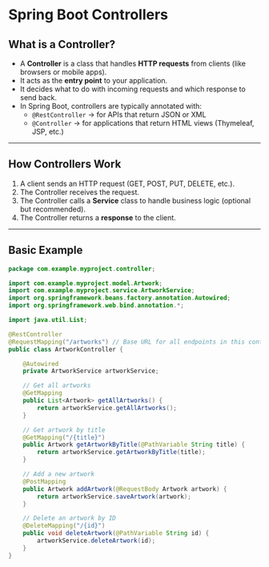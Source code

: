 # Spring Boot Controllers

## What is a Controller?

- A **Controller** is a class that handles **HTTP requests** from clients (like browsers or mobile apps).
- It acts as the **entry point** to your application.
- It decides what to do with incoming requests and which response to send back.
- In Spring Boot, controllers are typically annotated with:
    - `@RestController` → for APIs that return JSON or XML
    - `@Controller` → for applications that return HTML views (Thymeleaf, JSP, etc.)

---

## How Controllers Work

1. A client sends an HTTP request (GET, POST, PUT, DELETE, etc.).
2. The Controller receives the request.
3. The Controller calls a **Service** class to handle business logic (optional but recommended).
4. The Controller returns a **response** to the client.

---

## Basic Example

```java
package com.example.myproject.controller;

import com.example.myproject.model.Artwork;
import com.example.myproject.service.ArtworkService;
import org.springframework.beans.factory.annotation.Autowired;
import org.springframework.web.bind.annotation.*;

import java.util.List;

@RestController
@RequestMapping("/artworks") // Base URL for all endpoints in this controller
public class ArtworkController {

    @Autowired
    private ArtworkService artworkService;

    // Get all artworks
    @GetMapping
    public List<Artwork> getAllArtworks() {
        return artworkService.getAllArtworks();
    }

    // Get artwork by title
    @GetMapping("/{title}")
    public Artwork getArtworkByTitle(@PathVariable String title) {
        return artworkService.getArtworkByTitle(title);
    }

    // Add a new artwork
    @PostMapping
    public Artwork addArtwork(@RequestBody Artwork artwork) {
        return artworkService.saveArtwork(artwork);
    }

    // Delete an artwork by ID
    @DeleteMapping("/{id}")
    public void deleteArtwork(@PathVariable String id) {
        artworkService.deleteArtwork(id);
    }
}
